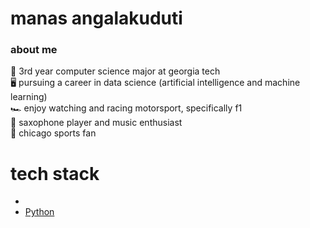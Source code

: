 # manas angalakuduti
### about me
:bee:  3rd year computer science major at georgia tech  
:desktop_computer:  pursuing a career in data science (artificial intelligence and machine learning)  
:racing_car:  enjoy watching and racing motorsport, specifically f1  
:saxophone:  saxophone player and music enthusiast  
:basketball:  chicago sports fan  


# tech stack
- <a href="url"></a>  
- <a href="https://www.python.org/" target="_blank">Python</a>  
<!-- <img src="" width=30 height=30 />  <br/>
Python  
Java  
Spring Boot  
Node.js  
Angular  
HTML  
MySQL  
Swift  
Xcode  
Google Firebase  
Google Cloud  
Jenkins  
TensorFlow

-->
<!--
Spring Boot, Angular other techs

also section about interests such as f1, chicago sports, music (check out my spotify)
-->
<!--
**manasangalakuduti/manasangalakuduti** is a ✨ _special_ ✨ repository because its `README.md` (this file) appears on your GitHub profile.

Here are some ideas to get you started:

- 🔭 I’m currently working on ...
- 🌱 I’m currently learning ...
- 👯 I’m looking to collaborate on ...
- 🤔 I’m looking for help with ...
- 💬 Ask me about ...
- 📫 How to reach me: ...
- 😄 Pronouns: ...
- ⚡ Fun fact: ...
-->
